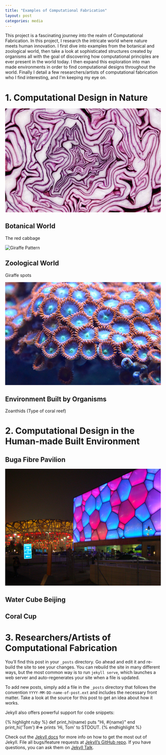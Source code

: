 ```yaml
---
title: "Examples of Computational Fabrication"
layout: post
categories: media
---
```

This project is a fascinating journey into the realm of Computational Fabrication. In this project, I research the intricate world where nature meets human innovation. I first dive into examples from the botanical and zoological world, then take a look at sophisticated structures created by organisms all with the goal of discovering how computational principles are ever present in the world today. I then expand this exploration into man made environments in order to find computational designs throughout the world. Finally I detail a few researchers/artists of computational fabrication who I find interesting, and I'm keeping my eye on.

# 1. Computational Design in Nature

![Red Cabbage Pattern](../assets/cabbage-pattern.jpg)
## Botanical World
The red cabbage

![Giraffe Pattern](../assets/giraffe-pattern.jpg)
## Zoological World
Giraffe spots

![Zoanthid Pattern](../assets/zoanthid-pattern.jpg)
## Environment Built by Organisms
Zoanthids (Type of coral reef)

# 2. Computational Design in the Human-made Built Environment

## Buga Fibre Pavilion

![Water Cube, Beijing](../assets/water-cube.jpg)
## Water Cube Beijing

## Coral Cup

# 3. Researchers/Artists of Computational Fabrication

You’ll find this post in your `_posts` directory. Go ahead and edit it and re-build the site to see your changes. You can rebuild the site in many different ways, but the most common way is to run `jekyll serve`, which launches a web server and auto-regenerates your site when a file is updated.


To add new posts, simply add a file in the `_posts` directory that follows the convention `YYYY-MM-DD-name-of-post.ext` and includes the necessary front matter. Take a look at the source for this post to get an idea about how it works.

Jekyll also offers powerful support for code snippets:

{% highlight ruby %}
def print_hi(name)
  puts "Hi, #{name}"
end
print_hi('Tom')
#=> prints 'Hi, Tom' to STDOUT.
{% endhighlight %}

Check out the [Jekyll docs][jekyll-docs] for more info on how to get the most out of Jekyll. File all bugs/feature requests at [Jekyll’s GitHub repo][jekyll-gh]. If you have questions, you can ask them on [Jekyll Talk][jekyll-talk].

[jekyll-docs]: http://jekyllrb.com/docs/home
[jekyll-gh]:   https://github.com/jekyll/jekyll
[jekyll-talk]: https://talk.jekyllrb.com/

